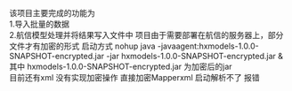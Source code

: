 该项目主要完成的功能为  
1.导入批量的数据  
2.航信模型处理并将结果写入文件中
项目由于需要部署在航信的服务器上，部分文件才有加密的形式
启动方式 nohup java -javaagent:hxmodels-1.0.0-SNAPSHOT-encrypted.jar -jar hxmodels-1.0.0-SNAPSHOT-encrypted.jar &
其中 hxmodels-1.0.0-SNAPSHOT-encrypted.jar 为加密后的jar  
目前还有xml 没有实现加密操作 直接加密Mapperxml 启动解析不了 报错